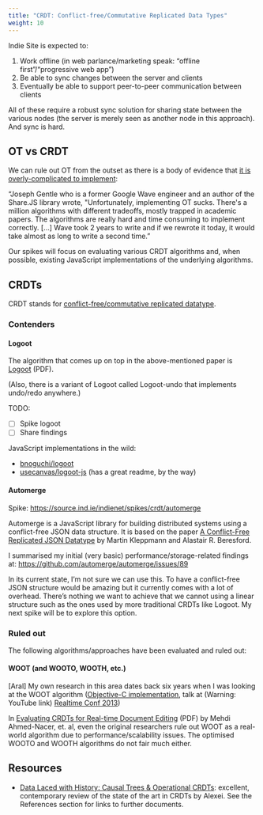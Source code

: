 ```yaml
---
title: "CRDT: Conflict-free/Commutative Replicated Data Types"
weight: 10
---
```


Indie Site is expected to:

  1. Work offline (in web parlance/marketing speak: “offline first”/“progressive web app”)
  2. Be able to sync changes between the server and clients
  3. Eventually be able to support peer-to-peer communication between clients

All of these require a robust sync solution for sharing state between the various nodes (the server is merely seen as another node in this approach). And sync is hard.

## OT vs CRDT

We can rule out OT from the outset as there is a body of evidence that [it is overly-complicated to implement](https://en.wikipedia.org/wiki/Operational_transformation#Critique_of_OT):

“Joseph Gentle who is a former Google Wave engineer and an author of the Share.JS library wrote, "Unfortunately, implementing OT sucks. There's a million algorithms with different tradeoffs, mostly trapped in academic papers. The algorithms are really hard and time consuming to implement correctly. […] Wave took 2 years to write and if we rewrote it today, it would take almost as long to write a second time.”

Our spikes will focus on evaluating various CRDT algorithms and, when possible, existing JavaScript implementations of the underlying algorithms.

## CRDTs

CRDT stands for [conflict-free/commutative replicated datatype](https://en.wikipedia.org/wiki/Conflict-free_replicated_data_type).

### Contenders

#### Logoot

The algorithm that comes up on top in the above-mentioned paper is [Logoot](https://hal.archives-ouvertes.fr/inria-00432368/document) (PDF).

(Also, there is a variant of Logoot called Logoot-undo that implements undo/redo anywhere.)

TODO:
  * [ ] Spike logoot
  * [ ] Share findings

JavaScript implementations in the wild:

  * [bnoguchi/logoot](https://github.com/bnoguchi/logoot)
  * [usecanvas/logoot-js](https://github.com/usecanvas/logoot-js) (has a great readme, by the way)

#### Automerge

Spike: https://source.ind.ie/indienet/spikes/crdt/automerge

Automerge is a JavaScript library for building distributed systems using a conflict-free JSON data structure. It is based on the paper [A Conflict-Free Replicated JSON Datatype](https://arxiv.org/abs/1608.03960) by Martin Kleppmann and Alastair R. Beresford.

I summarised my initial (very basic) performance/storage-related findings at:
https://github.com/automerge/automerge/issues/89

In its current state, I’m not sure we can use this. To have a conflict-free JSON structure would be amazing but it currently comes with a lot of overhead. There’s nothing we want to achieve that we cannot using a linear structure such as the ones used by more traditional CRDTs like Logoot. My next spike will be to explore this option.

### Ruled out

The following algorithms/approaches have been evaluated and ruled out:

#### WOOT (and WOOTO, WOOTH, etc.)

[Aral] My own research in this area dates back six years when I was looking at the WOOT algorithm ([Objective-C implementation](https://github.com/aral/trovedata), talk at (Warning: YouTube link) [Realtime Conf 2013](https://www.youtube.com/watch?v=NSTZ4mIv_wk))

In [Evaluating CRDTs for Real-time Document Editing](https://hal.inria.fr/inria-00629503/document) (PDF) by Mehdi Ahmed-Nacer, et. al, even the original researchers rule out WOOT as a real-world algorithm due to performance/scalability issues. The optimised WOOTO and WOOTH algorithms do not fair much either.



## Resources

* [Data Laced with History: Causal Trees & Operational CRDTs](http://archagon.net/blog/2018/03/24/data-laced-with-history/): excellent, contemporary review of the state of the art in CRDTs by Alexei. See the References section for links to further documents. 